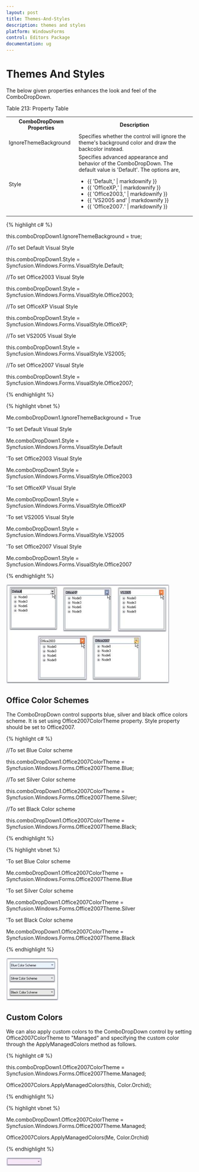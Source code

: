 ```yaml
---
layout: post
title: Themes-And-Styles
description: themes and styles
platform: WindowsForms
control: Editors Package
documentation: ug
---
```


# Themes And Styles

The below given properties enhances the look and feel of the ComboDropDown.

Table 213: Property Table

<table>
<tr>
<th>
ComboDropDown Properties</th><th>
Description</th></tr>
<tr>
<td>
IgnoreThemeBackground</td><td>
Specifies whether the control will ignore the theme's background color and draw the backcolor instead.</td></tr>
<tr>
<td>
Style</td><td>
Specifies advanced appearance and behavior of the ComboDropDown. The default value is 'Default'. The options are,<ul><li>{{ 'Default,' | markdownify }}</li><li>{{ 'OfficeXP,' | markdownify }}</li><li>{{ 'Office2003,' | markdownify }}</li><li>{{ 'VS2005 and' | markdownify }}</li><li>{{ 'Office2007.' | markdownify }}</li></ul></td></tr>
</table>


{% highlight c# %}



this.comboDropDown1.IgnoreThemeBackground = true;



//To set Default Visual Style

this.comboDropDown1.Style = Syncfusion.Windows.Forms.VisualStyle.Default;

//To set Office2003 Visual Style

this.comboDropDown1.Style = Syncfusion.Windows.Forms.VisualStyle.Office2003;

//To set OfficeXP Visual Style

this.comboDropDown1.Style = Syncfusion.Windows.Forms.VisualStyle.OfficeXP;

//To set VS2005 Visual Style

this.comboDropDown1.Style = Syncfusion.Windows.Forms.VisualStyle.VS2005;

//To set Office2007 Visual Style

this.comboDropDown1.Style = Syncfusion.Windows.Forms.VisualStyle.Office2007;          

{% endhighlight %}

{% highlight vbnet %}



Me.comboDropDown1.IgnoreThemeBackground = True



'To set Default Visual Style

Me.comboDropDown1.Style = Syncfusion.Windows.Forms.VisualStyle.Default

'To set Office2003 Visual Style

Me.comboDropDown1.Style = Syncfusion.Windows.Forms.VisualStyle.Office2003

'To set OfficeXP Visual Style

Me.comboDropDown1.Style = Syncfusion.Windows.Forms.VisualStyle.OfficeXP

'To set VS2005 Visual Style

Me.comboDropDown1.Style = Syncfusion.Windows.Forms.VisualStyle.VS2005

'To set Office2007 Visual Style

Me.comboDropDown1.Style = Syncfusion.Windows.Forms.VisualStyle.Office2007

{% endhighlight %}

![](Overview_images/Overview_img288.jpeg) 



## Office Color Schemes

The ComboDropDown control supports blue, silver and black office colors scheme. It is set using Office2007ColorTheme property. Style property should be set to Office2007.

{% highlight c# %}



//To set Blue Color scheme

this.comboDropDown1.Office2007ColorTheme = Syncfusion.Windows.Forms.Office2007Theme.Blue;

//To set Silver Color scheme

this.comboDropDown1.Office2007ColorTheme = Syncfusion.Windows.Forms.Office2007Theme.Silver;

//To set Black Color scheme

this.comboDropDown1.Office2007ColorTheme = Syncfusion.Windows.Forms.Office2007Theme.Black;                

{% endhighlight %}

{% highlight vbnet %}



'To set Blue Color scheme

Me.comboDropDown1.Office2007ColorTheme = Syncfusion.Windows.Forms.Office2007Theme.Blue

'To set Silver Color scheme

Me.comboDropDown1.Office2007ColorTheme = Syncfusion.Windows.Forms.Office2007Theme.Silver

'To set Black Color scheme

Me.comboDropDown1.Office2007ColorTheme = Syncfusion.Windows.Forms.Office2007Theme.Black

{% endhighlight %}

![](Overview_images/Overview_img289.jpeg) 



## Custom Colors

We can also apply custom colors to the ComboDropDown control by setting Office2007ColorTheme to "Managed" and specifying the custom color through the ApplyManagedColors method as follows.

{% highlight c# %}



this.comboDropDown1.Office2007ColorTheme = Syncfusion.Windows.Forms.Office2007Theme.Managed;

Office2007Colors.ApplyManagedColors(this, Color.Orchid);

{% endhighlight %}

{% highlight vbnet %}



Me.comboDropDown1.Office2007ColorTheme = Syncfusion.Windows.Forms.Office2007Theme.Managed;

Office2007Colors.ApplyManagedColors(Me, Color.Orchid)

{% endhighlight %}

![](Overview_images/Overview_img290.jpeg) 